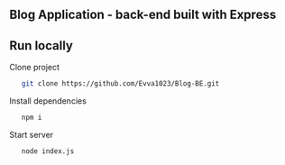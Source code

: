 ## Blog Application - back-end built with Express

## Run locally

Clone project

```bash
   git clone https://github.com/Evva1023/Blog-BE.git
```

Install dependencies

```bash
   npm i
```

Start server

```bash
   node index.js
```
   